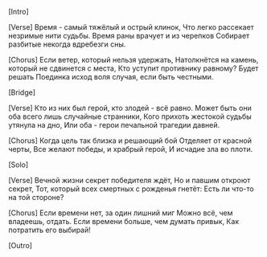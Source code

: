 [Intro]

[Verse]
Время - самый тяжёлый и острый клинок,
Что легко рассекает незримые нити судьбы.
Время раны врачует и из черепков
Собирает разбитые некогда вдребезги сны.

[Chorus]
Если ветер, который нельзя удержать,
Натолкнётся на камень, который не сдвинется с места,
Кто уступит противнику равному? Будет решать
Поединка исход воля случая, если быть честными.

[Bridge]

[Verse]
Кто из них был герой, кто злодей - всё равно.
Может быть они оба всего лишь случайные странники,
Кого прихоть жестокой судьбы утянула на дно,
Или оба - герои печальной трагедии давней.

[Chorus]
Когда цель так близка и решающий бой
Отделяет от красной черты,
Все желают победы, и храбрый герой,
И исчадие зла во плоти.

[Solo]

[Verse]
Вечной жизни секрет победителя ждёт,
Но и павшим откроют секрет,
Тот, который всех смертных с рожденья гнетёт:
Есть ли что-то на той стороне?

[Chorus]
Если времени нет, за один лишний миг
Можно всё, чем владеешь, отдать.
Если времени больше, чем думать привык,
Как потратить его выбирай!

[Outro]
